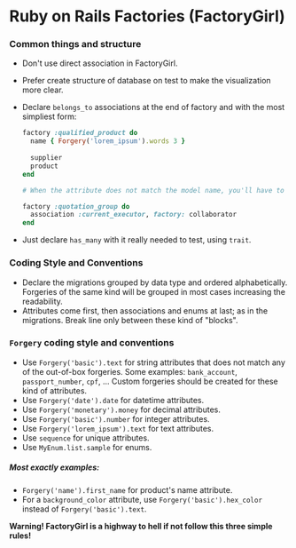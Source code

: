 # Ruby on Rails Factories (FactoryGirl)

### Common things and structure

* Don't use direct association in FactoryGirl.
* Prefer create structure of database on test to make the visualization more clear.
* Declare `belongs_to` associations at the end of factory and with the most simpliest form:
  
  ```ruby
  factory :qualified_product do
    name { Forgery('lorem_ipsum').words 3 }
    
    supplier
    product
  end
  
  # When the attribute does not match the model name, you'll have to declare like this:
  
  factory :quotation_group do
    association :current_executor, factory: collaborator
  end
  ```
* Just declare `has_many` with it really needed to test, using `trait`.

### Coding Style and Conventions

* Declare the migrations grouped by data type and ordered alphabetically. Forgeries of the same kind will be grouped in most cases increasing the readability.
* Attributes come first, then associations and enums at last; as in the migrations. Break line only between these kind of "blocks".
 
### `Forgery` coding style and conventions

 * Use `Forgery('basic').text` for string attributes that does not match any of the out-of-box forgeries. Some examples: `bank_account`, `passport_number`, `cpf`, ... Custom forgeries should be created for these kind of attributes.
  * Use `Forgery('date').date` for datetime attributes.
  * Use `Forgery('monetary').money` for decimal attributes.
  * Use `Forgery('basic').number` for integer attributes.
  * Use `Forgery('lorem_ipsum').text` for text attributes.
  * Use `sequence` for unique attributes.
  * Use `MyEnum.list.sample` for enums.
  
##### Most exactly examples:
  * `Forgery('name').first_name` for product's name attribute.
  * For a `background_color` attribute, use `Forgery('basic').hex_color` instead of `Forgery('basic').text`.

__Warning! FactoryGirl is a highway to hell if not follow this three simple rules!__
